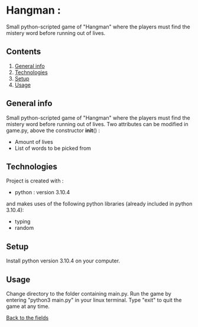 # Hangman :
Small python-scripted game of "Hangman" where the players must find the mistery word before running out of lives.

## Contents

1. [General info](#general-info)
2. [Technologies](#technologies)
3. [Setup](#setup)
4. [Usage](#usage)

## General info

Small python-scripted game of "Hangman" where the players must find the mistery word before running out of lives.
Two attributes can be modified in game.py, above the constructor __init__() : 

* Amount of lives
* List of words to be picked from

## Technologies

Project is created with :

* python : version 3.10.4

and makes uses of the following python libraries (already included in python 3.10.4): 

* typing
* random 

## Setup

Install python version 3.10.4 on your computer.

## Usage

Change directory to the folder containing main.py.
Run the game by entering "python3 main.py" in your linux terminal.
Type "exit" to quit the game at any time.


[Back to the fields](../)

